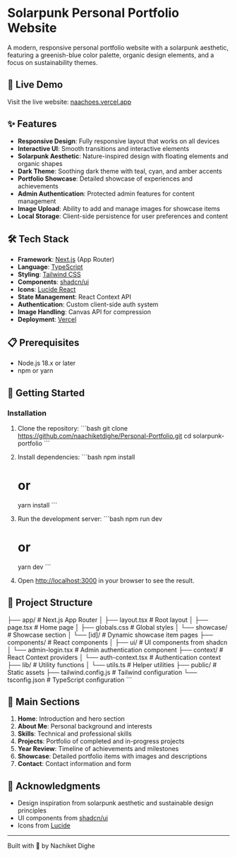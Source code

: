 # Solarpunk Personal Portfolio Website

A modern, responsive personal portfolio website with a solarpunk aesthetic, featuring a greenish-blue color palette, organic design elements, and a focus on sustainability themes.

## 🌿 Live Demo

Visit the live website: [naachoes.vercel.app](https://naachoes.vercel.app)

## ✨ Features

- **Responsive Design**: Fully responsive layout that works on all devices
- **Interactive UI**: Smooth transitions and interactive elements
- **Solarpunk Aesthetic**: Nature-inspired design with floating elements and organic shapes
- **Dark Theme**: Soothing dark theme with teal, cyan, and amber accents
- **Portfolio Showcase**: Detailed showcase of experiences and achievements
- **Admin Authentication**: Protected admin features for content management
- **Image Upload**: Ability to add and manage images for showcase items
- **Local Storage**: Client-side persistence for user preferences and content

## 🛠️ Tech Stack

- **Framework**: [Next.js](https://nextjs.org/) (App Router)
- **Language**: [TypeScript](https://www.typescriptlang.org/)
- **Styling**: [Tailwind CSS](https://tailwindcss.com/)
- **Components**: [shadcn/ui](https://ui.shadcn.com/)
- **Icons**: [Lucide React](https://lucide.dev/)
- **State Management**: React Context API
- **Authentication**: Custom client-side auth system
- **Image Handling**: Canvas API for compression
- **Deployment**: [Vercel](https://vercel.com/)

## 📋 Prerequisites

- Node.js 18.x or later
- npm or yarn

## 🚀 Getting Started

### Installation

1. Clone the repository:
   \`\`\`bash
   git clone https://github.com/naachiketdighe/Personal-Portfolio.git
   cd solarpunk-portfolio
   \`\`\`

2. Install dependencies:
   \`\`\`bash
   npm install
   # or
   yarn install
   \`\`\`

3. Run the development server:
   \`\`\`bash
   npm run dev
   # or
   yarn dev
   \`\`\`

4. Open [http://localhost:3000](http://localhost:3000) in your browser to see the result.

## 📁 Project Structure

├── app/                  # Next.js App Router
│   ├── layout.tsx        # Root layout
│   ├── page.tsx          # Home page
│   ├── globals.css       # Global styles
│   └── showcase/         # Showcase section
│       └── [id]/         # Dynamic showcase item pages
├── components/           # React components
│   ├── ui/               # UI components from shadcn
│   └── admin-login.tsx   # Admin authentication component
├── context/              # React Context providers
│   └── auth-context.tsx  # Authentication context
├── lib/                  # Utility functions
│   └── utils.ts          # Helper utilities
├── public/               # Static assets
├── tailwind.config.js    # Tailwind configuration
└── tsconfig.json         # TypeScript configuration
\`\`\`

## 🧩 Main Sections

1. **Home**: Introduction and hero section
2. **About Me**: Personal background and interests
3. **Skills**: Technical and professional skills
4. **Projects**: Portfolio of completed and in-progress projects
5. **Year Review**: Timeline of achievements and milestones
6. **Showcase**: Detailed portfolio items with images and descriptions
7. **Contact**: Contact information and form


## 🙏 Acknowledgments

- Design inspiration from solarpunk aesthetic and sustainable design principles
- UI components from [shadcn/ui](https://ui.shadcn.com/)
- Icons from [Lucide](https://lucide.dev/)

---

Built with 💚 by Nachiket Dighe
